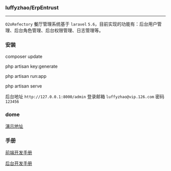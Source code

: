 ### luffyzhao/ErpEntrust
---

`O2oRefectory` 餐厅管理系统基于 `laravel` `5.6`，目前实现的功能有：后台用户管理、后台角色管理、后台权限管理、日志管理等。

### 安装

composer update

php artisan key:generate

php artisan run:app

php artisan serve

后台地址 `http://127.0.0.1:8000/admin`  登录邮箱 `luffyzhao@vip.126.com` 密码 `123456`

### dome

[演示地址](http://erpentrust.luffyzhao.com/admin)

### 手册

[前端开发手册](storage/doc/前端开发手册.md)

[后台开发手册](storage/doc/后台开发手册.md)
